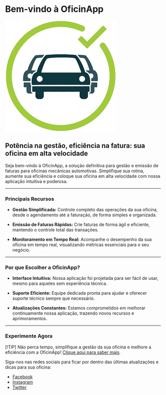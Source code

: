 # Bem-vindo à OficinApp

![OficinApp Logo](../../static/img/OficinAppLogo1.png)

## Potência na gestão, eficiência na fatura: sua oficina em alta velocidade

Seja bem-vindo à OficinApp, a solução definitiva para gestão e emissão de faturas para oficinas mecânicas automotivas. Simplifique sua rotina, aumente sua eficiência e coloque sua oficina em alta velocidade com nossa aplicação intuitiva e poderosa.

***

### Principais Recursos

- **Gestão Simplificada:** Controle completo das operações da sua oficina, desde o agendamento até a faturação, de forma simples e organizada.

- **Emissão de Faturas Rápidas:** Crie faturas de forma ágil e eficiente, mantendo o controle total das transações.

- **Monitoramento em Tempo Real:** Acompanhe o desempenho da sua oficina em tempo real, visualizando métricas essenciais para o seu negócio.

***

### Por que Escolher a OficinApp?

- **Interface Intuitiva:** Nossa aplicação foi projetada para ser fácil de usar, mesmo para aqueles sem experiência técnica.

- **Suporte Eficiente:** Equipe dedicada pronta para ajudar e oferecer suporte técnico sempre que necessário.

- **Atualizações Constantes:** Estamos comprometidos em melhorar continuamente nossa aplicação, trazendo novos recursos e aprimoramentos.

***

### Experimente Agora

[!TIP]
Não perca tempo, simplifique a gestão da sua oficina e melhore a eficiência com a OficinApp! [Clique aqui para saber mais](https://github.com/joseviictor/oficinapp-site).

Siga-nos nas redes sociais para ficar por dentro das últimas atualizações e dicas para sua oficina:

- [Facebook](https://www.facebook.com)
- [Instagram](https://www.instagram.com)
- [Twitter](https://www.x.com)
